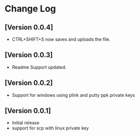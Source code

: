 # Change Log

## [Version 0.0.4]

- CTRL+SHIFT+S now saves and uploads the file.

## [Version 0.0.3]

- Readme Support updated.

## [Version 0.0.2]

- Support for windows using plink and putty ppk private keys

## [Version 0.0.1]

- Initial release
- support for scp with linux private key 